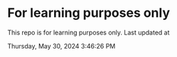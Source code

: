 # For learning purposes only
This repo is for learning purposes only.
Last updated at

Thursday, May 30, 2024 3:46:26 PM


